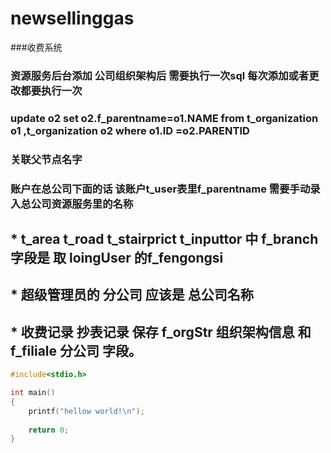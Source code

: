 # newsellinggas
###收费系统

### 资源服务后台添加 公司组织架构后 需要执行一次sql  每次添加或者更改都要执行一次
### update o2 set o2.f_parentname=o1.NAME from t_organization o1 ,t_organization o2 where o1.ID =o2.PARENTID
### 关联父节点名字
### 账户在总公司下面的话 该账户t_user表里f_parentname 需要手动录入总公司资源服务里的名称 


## * t_area t_road t_stairprict t_inputtor 中 f_branch字段是 取 loingUser 的f_fengongsi
## * 超级管理员的 分公司 应该是 总公司名称
## * 收费记录 抄表记录 保存 f_orgStr 组织架构信息 和 f_filiale 分公司 字段。

```c
#include<stdio.h>

int main()
{
    printf("hellow world!\n");
    
    return 0;
}
```
 
